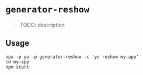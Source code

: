 # `generator-reshow`

> TODO: description

## Usage

```
npx -p yo -p generator-reshow -c 'yo reshow my-app'
cd my-app
npm start
```
